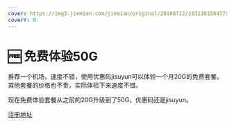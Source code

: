```yaml
---
cover: https://img3.jiemian.com/jiemian/original/20180712/153138158477589700.jpg
coverY: 0
---
```


# 🆓 免费体验50G

推荐一个机场，速度不错，使用优惠码jisuyun可以体验一个月20G的免费套餐。 其他套餐的价格也不贵，实际体验下来速度不错。

现在免费体验套餐从之前的20G升级到了50G，优惠码还是jisuyun。

&#x20;[注册地址](https://xn--9kqu12djx2a.net/#/register?code=ZreZrCbq)
